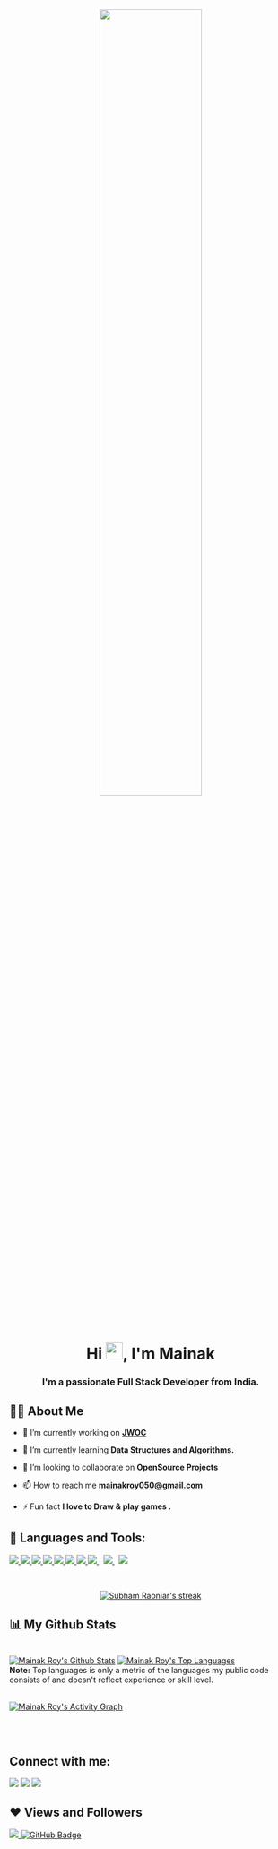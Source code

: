 <div align="center">
<a href="#"><img width="60%" height="auto"  src="https://blush.design/api/download?shareUri=WsjLf9BmSiEKo8m6&w=800&h=800&fm=png" height="175px"/></a>
</div>
<h1 align="center">Hi <img src="https://raw.githubusercontent.com/MartinHeinz/MartinHeinz/master/wave.gif" width="30px">, I'm Mainak</h1>
<h3 align="center">I'm a passionate Full Stack Developer from India.</h3>


## 🙋‍♂️ About Me

- 🔭 I’m currently working on **[JWOC](https://github.com/JGEC-Winter-of-Code)**

- 🌱 I’m currently learning **Data Structures and Algorithms.**

- 👯 I’m looking to collaborate on **OpenSource Projects**

- 📫 How to reach me **mainakroy050@gmail.com**

- ⚡ Fun fact **I love to Draw & play games .**

## 🚀 Languages and Tools:

<p align="left"> 
    <a href="https://www.java.com" target="_blank"> <img src="https://img.icons8.com/color/48/000000/java-coffee-cup-logo.png"/> </a>
    <a href="https://reactjs.org/" target="_blank"> <img src="https://img.icons8.com/color/48/000000/react-native.png"/> </a>
    <a href="https://developer.mozilla.org/en-US/docs/Web/JavaScript" target="_blank"> <img src="https://img.icons8.com/color/48/000000/javascript.png"/> </a> 
    <a href="https://www.w3.org/html/" target="_blank"> <img src="https://img.icons8.com/color/48/000000/html-5.png"/> </a> 
    <a href="https://www.w3schools.com/css/" target="_blank"> <img src="https://img.icons8.com/color/48/000000/css3.png"/> </a> 
    <a href="https://getbootstrap.com" target="_blank"> <img src="https://img.icons8.com/color/48/000000/bootstrap.png"/> </a> 
    <a href="https://www.python.org" target="_blank"> <img src="https://img.icons8.com/color/48/000000/python.png"/> </a> 
    <a style="padding-right:8px;" href="https://nodejs.org" target="_blank"> <img src="https://img.icons8.com/color/48/000000/nodejs.png"/> </a> 
    <a style="padding-right:8px;" href="https://www.mysql.com/" target="_blank"> <img src="https://img.icons8.com/fluent/50/000000/mysql-logo.png"/> </a>
    <a href="https://git-scm.com/" target="_blank"> <img src="https://img.icons8.com/color/48/000000/git.png"/> </a> 
  
   
   
</p>

<!-- [![React Badge](https://img.shields.io/badge/-React-61DBFB?style=for-the-badge&labelColor=black&logo=react&logoColor=61DBFB)](#)  [![Javascript Badge](https://img.shields.io/badge/-Javascript-F0DB4F?style=for-the-badge&labelColor=black&logo=javascript&logoColor=F0DB4F)](#) [![Typescript Badge](https://img.shields.io/badge/-Typescript-007acc?style=for-the-badge&labelColor=black&logo=typescript&logoColor=007acc)](#) [![Nodejs Badge](https://img.shields.io/badge/-Nodejs-3C873A?style=for-the-badge&labelColor=black&logo=node.js&logoColor=3C873A)](#) [![GraphQL Badge](https://img.shields.io/badge/-GraphQl-e535ab?style=for-the-badge&labelColor=black&logo=node.js&logoColor=e535ab)](#) -->
<br/>

<p align="center">
    <a href="https://github.com/Mainakroy050/github-readme-streak-stats">
        <img title="🔥 Get streak stats for your profile at git.io/streak-stats" alt="Subham Raoniar's streak" src="https://github-readme-streak-stats.herokuapp.com/?user=Mainakroy050&theme=black-ice&hide_border=true&stroke=0000&background=060A0CD0"/>
    </a>
</p>

## 📊 My Github Stats

  <br/>
    <a href="https://github.com/Mainakroy050/github-readme-stats"><img alt="Mainak Roy's Github Stats" src="https://github-readme-stats.vercel.app/api?username=Mainakroy050&show_icons=true&count_private=true&theme=react&hide_border=true&bg_color=0D1117" /></a>
  <a href="https://github.com/Mainakroy050/github-readme-stats"><img alt="Mainak Roy's Top Languages" src="https://github-readme-stats.vercel.app/api/top-langs/?username=Mainakroy050&langs_count=8&count_private=true&layout=compact&theme=react&hide_border=true&bg_color=0D1117" /></a>
  <br/>
  <b>Note:</b> Top languages is only a metric of the languages my public code consists of and doesn't reflect experience or skill level.


<br/>
<br/>

<a href="https://github.com/Mainakroy050/github-readme-activity-graph"><img alt="Mainak Roy's Activity Graph" src="https://activity-graph.herokuapp.com/graph?username=Mainakroy050&bg_color=0D1117&color=5BCDEC&line=5BCDEC&point=FFFFFF&hide_border=true" /></a>

<br/>
<br/>

## Connect with me:
<p align="left">

<a href = "https://www.linkedin.com/in/mainak-roy-2b62b11a3/"><img src="https://img.icons8.com/fluent/48/000000/linkedin.png"/></a>
<a href = "https://twitter.com/i_m_mainakroy_"><img src="https://img.icons8.com/fluent/48/000000/twitter.png"/></a>
<a href = "https://www.instagram.com/mainakroy050/"><img src="https://img.icons8.com/fluent/48/000000/instagram-new.png"/></a>


</p>

## ❤ Views and Followers
<a href="https://github.com/Mainakroy050/github-profile-views-counter">
    <img src="https://komarev.com/ghpvc/?username=Mainakroy050">
</a>
<a href="https://github.com/Mainakroy050?tab=followers"><img src="https://img.shields.io/github/followers/Mainakroy050?label=Followers&style=social" alt="GitHub Badge"></a>
